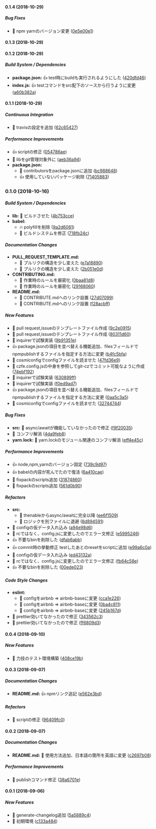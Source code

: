 #### 0.1.4 (2018-10-29)

##### Bug Fixes

*  :pill: npm yarnのバージョン変更 ([0e5e00e1](https://github.com/tyankatsu0105/cz-format-extension/commit/0e5e00e19bbd006acf04dd009894d845e7ce7ab6))

#### 0.1.3 (2018-10-29)

#### 0.1.2 (2018-10-29)

##### Build System / Dependencies

* **package.json:**  :+1: test時にbuildも実行されるようにした ([420dfd46](https://github.com/tyankatsu0105/cz-format-extension/commit/420dfd46f86e6b6ffb9c1121752c74ddf2f90c80))
* **index.js:**  :+1: testコマンドをsrc配下のソースから行うように変更 ([a60b382a](https://github.com/tyankatsu0105/cz-format-extension/commit/a60b382a904c9720d30d913cc98da5e5806cb2dd))

#### 0.1.1 (2018-10-29)

##### Continuous Integration

*  :tada: travisの設定を追加 ([62c65427](https://github.com/tyankatsu0105/cz-format-extension/commit/62c65427c1a365a61c6c2d50c064c5c9f3404ea2))

##### Performance Improvements

*  :+1: scriptの修正 ([054786ae](https://github.com/tyankatsu0105/cz-format-extension/commit/054786ae835870827c0c9f31ebfe048dd0b10850))
*  :pill: libをgit管理対象外に ([aeb36a94](https://github.com/tyankatsu0105/cz-format-extension/commit/aeb36a943097de3ca57baaddbcd265abf1f03320))
* **package.json:**
  *  :tada: contributorsをpackage.jsonに追加 ([bc988648](https://github.com/tyankatsu0105/cz-format-extension/commit/bc988648fe560952b46a4d10a63fee8a276e06ed))
  *  :+1: 使用していないパッケージ削除 ([71405883](https://github.com/tyankatsu0105/cz-format-extension/commit/71405883e021bd0554a4f3d78cf46a0390c8a80e))

### 0.1.0 (2018-10-16)

##### Build System / Dependencies

* **lib:**  :pill: ビルドさせた ([4b753cce](https://github.com/tyankatsu0105/cz-format-extension/commit/4b753cce02c6a0000f93c518cb1df4ebd03d4d0f))
* **babel:**
  *  :fire: polyfillを削除 ([9a2d6061](https://github.com/tyankatsu0105/cz-format-extension/commit/9a2d60615c2668531f396985e5882ed68350b388))
  *  :pill: ビルドシステムを修正 ([718fb24c](https://github.com/tyankatsu0105/cz-format-extension/commit/718fb24ca2f6bd19f8b14486887f354665219651))

##### Documentation Changes

* **PULL_REQUEST_TEMPLATE.md:**
  *  :memo: プルリクの構造を少し変えた ([e7a18890](https://github.com/tyankatsu0105/cz-format-extension/commit/e7a1889002e13d3a48b2b19a30fb625a9ba9b94c))
  *  :memo: プルリクの構造を少し変えた ([2b051e0d](https://github.com/tyankatsu0105/cz-format-extension/commit/2b051e0d62d90696ae051bc59e5abc04d51ff1b3))
* **CONTRIBUTING.md:**
  *  :tada: 作業時のルールを厳密化 ([0baa81d8](https://github.com/tyankatsu0105/cz-format-extension/commit/0baa81d88cf06c4e4f7a8f521d1ef87bb9b8fa10))
  *  :tada: 作業時のルールを厳密化 ([29168060](https://github.com/tyankatsu0105/cz-format-extension/commit/291680602674044a76af2f1b4438775276503678))
* **README.md:**
  *  :memo: CONTRIBUTE.mdへのリンク設置 ([27d07099](https://github.com/tyankatsu0105/cz-format-extension/commit/27d070997b8731f5ac6d654635883e9074f961ad))
  *  :memo: CONTRIBUTE.mdへのリンク設置 ([f28acbff](https://github.com/tyankatsu0105/cz-format-extension/commit/f28acbff7400fa0d9fb417511763216668fd8fe9))

##### New Features

*  :tada: pull request,issueのテンプレートファイル作成 ([9c2e0915](https://github.com/tyankatsu0105/cz-format-extension/commit/9c2e0915a0982f53a7aaab00b001d9e98822573c))
*  :tada: pull request,issueのテンプレートファイル作成 ([80311d60](https://github.com/tyankatsu0105/cz-format-extension/commit/80311d60376771dea4c99ae3911c6d6cdf1cfdd7))
*  :tada: inquirerで試験実装 ([9b91351e](https://github.com/tyankatsu0105/cz-format-extension/commit/9b91351e14e3912c455a7072cb20475abe3eeb4f))
*  :+1: package.jsonの項目を並べ替える機能追加、filesフィールドでnpmpublishするファイルを指定する方法に変更 ([b4fc5bfa](https://github.com/tyankatsu0105/cz-format-extension/commit/b4fc5bfabf9d991ac06c26c991fef5ef73347285))
*  :tada: cosmiconfigでconfigファイルを読ませた ([47fd36e9](https://github.com/tyankatsu0105/cz-format-extension/commit/47fd36e93eea6fb717f5caf5d489342a84ca4c17))
*  :tada: czfe.config.jsの中身を参照してgit-czでコミット可能なように作成 ([74ebf192](https://github.com/tyankatsu0105/cz-format-extension/commit/74ebf19280a4dc02535374911b823b9991839fef))
*  :tada: inquirerで試験実装 ([630899ff](https://github.com/tyankatsu0105/cz-format-extension/commit/630899fff16a893d5d059e7f1c09c729a50a9dc6))
*  :tada: inquirerで試験実装 ([f0ed9ad7](https://github.com/tyankatsu0105/cz-format-extension/commit/f0ed9ad707e1fd174dafa3716b79dc7274f81171))
*  :+1: package.jsonの項目を並べ替える機能追加、filesフィールドでnpmpublishするファイルを指定する方法に変更 ([0aa5c3a5](https://github.com/tyankatsu0105/cz-format-extension/commit/0aa5c3a56996953b13b49ff44e9e42fc523cfb61))
*  :tada: cosmiconfigでconfigファイルを読ませた ([32744744](https://github.com/tyankatsu0105/cz-format-extension/commit/3274474430f96ad4e3566665fce5eadb41e00f1e))

##### Bug Fixes

* **src:**  :bug: async/awaitが機能していなかったので修正 ([f9f20035](https://github.com/tyankatsu0105/cz-format-extension/commit/f9f200357a5cddf7a0b48367acf9b240d2671899))
*  :pill: コンフリ解消 ([4da9feb8](https://github.com/tyankatsu0105/cz-format-extension/commit/4da9feb881e52349807d1cceeb259e2d0044c6ed))
* **yarn.lock:**  :bug: yarn.lockのモジュール関連のコンフリ解消 ([eff4e45c](https://github.com/tyankatsu0105/cz-format-extension/commit/eff4e45c7872520c52220a35e7eefc8330043eff))

##### Performance Improvements

*  :+1: node,npm,yarnのバージョン固定 ([739c9d97](https://github.com/tyankatsu0105/cz-format-extension/commit/739c9d97d1777f6ceef7e39e74ff60d8e00774c5))
*  :+1: babelの内容が死んでたので復活 ([6a410cae](https://github.com/tyankatsu0105/cz-format-extension/commit/6a410caec811dbd354e2199a3064998c8bd76deb))
*  :tada: fixpackのscripts追加 ([31874860](https://github.com/tyankatsu0105/cz-format-extension/commit/318748604f86a7afe6157d8595524fa4c1148fa8))
*  :tada: fixpackのscripts追加 ([561d0b90](https://github.com/tyankatsu0105/cz-format-extension/commit/561d0b900162426bae205fdfdc5876e54b7ab19b))

##### Refactors

* **src:**
  *  :pill: thenableからasync/awaitに完全以降 ([ee6f1509](https://github.com/tyankatsu0105/cz-format-extension/commit/ee6f1509f77e73194eed0481d032a83d5108fc2b))
  *  :pill: ロジックを別ファイルに退避 ([8d894591](https://github.com/tyankatsu0105/cz-format-extension/commit/8d894591ad05433410d2fed730b62b240f6c0d66))
*  :tada: configの仮データ入れ込み ([a94e98d6](https://github.com/tyankatsu0105/cz-format-extension/commit/a94e98d6b6d37808156f71c9ecf62684185bc767))
*  :pill: rcではなく、config.jsに変更したのでエラー文修正 ([e5995246](https://github.com/tyankatsu0105/cz-format-extension/commit/e5995246085cc50dc37f2e4b5644b8b14b9a2f1a))
*  :+1: 不要なbinを削除した ([dfab6abb](https://github.com/tyankatsu0105/cz-format-extension/commit/dfab6abb6f094756f9a4fdd48e3dd921cc1189e6))
*  :+1: commit時の挙動修正 testしたあとのresetをscriptに追加 ([e99a6c0a](https://github.com/tyankatsu0105/cz-format-extension/commit/e99a6c0a84bcfbcd275f8e1fb4ca3bfd1691576b))
*  :tada: configの仮データ入れ込み ([ed43132a](https://github.com/tyankatsu0105/cz-format-extension/commit/ed43132a6ba37c43fe8f8ea4383a78317d68fae8))
*  :pill: rcではなく、config.jsに変更したのでエラー文修正 ([fb64c58e](https://github.com/tyankatsu0105/cz-format-extension/commit/fb64c58eed06934d93b35f6080f84a530b7c2761))
*  :+1: 不要なbinを削除した ([00ede023](https://github.com/tyankatsu0105/cz-format-extension/commit/00ede02358fb67f77f17f72f3415d896ffce505e))

##### Code Style Changes

* **eslint:**
  *  :syringe: configをairbnb => airbnb-baseに変更 ([cca1e226](https://github.com/tyankatsu0105/cz-format-extension/commit/cca1e226f264aed1d02dc3fbdf34f27e4f32826d))
  *  :syringe: configをairbnb => airbnb-baseに変更 ([0ba4c811](https://github.com/tyankatsu0105/cz-format-extension/commit/0ba4c8112fb3d0b45a0ef6ead8a0212cb8deabdb))
  *  :syringe: configをairbnb => airbnb-baseに変更 ([245b167d](https://github.com/tyankatsu0105/cz-format-extension/commit/245b167dc2c504038339205f4d07e506162aafd0))
*  :pill: prettier効いてなかったので修正 ([343562c3](https://github.com/tyankatsu0105/cz-format-extension/commit/343562c3c281d32021ece81eea153870ea62d346))
*  :pill: prettier効いてなかったので修正 ([ff6809d3](https://github.com/tyankatsu0105/cz-format-extension/commit/ff6809d3ca933a8dac17c225be74c13794a2b38e))

#### 0.0.4 (2018-09-10)

##### New Features

*  :bug: 力技のテスト環境構築 ([408ce19b](https://github.com/tyankatsu0105/cz-format-extension/commit/408ce19b5797dacae2260e1e2df28e4823bb66da))

#### 0.0.3 (2018-09-07)

##### Documentation Changes

* **README.md:**  :+1: npmリンク追記 ([e562e3bd](https://github.com/tyankatsu0105/cz-format-extension/commit/e562e3bdb03b642b0b95b93b8d3a2294090ab8e3))

##### Refactors

*  :pill: scriptの修正 ([96409fc0](https://github.com/tyankatsu0105/cz-format-extension/commit/96409fc0dacc8ad005b0882bd00413f7ead574ba))

#### 0.0.2 (2018-09-07)

##### Documentation Changes

* **README.md:**  :memo: 使用方法追加、日本語の箇所を英語に変更 ([c2697b08](https://github.com/tyankatsu0105/cz-format-extension/commit/c2697b0855aaeabecc99bdd30e078e262672e195))

##### Performance Improvements

*  :pill: publishコマンド修正 ([38a6701e](https://github.com/tyankatsu0105/cz-format-extension/commit/38a6701ef0b23ca0d00ca4189f5467d54caaa384))

#### 0.0.1 (2018-09-06)

##### New Features

*  :tada: generate-changelog追加 ([5a5889c4](https://github.com/tyankatsu0105/cz-format-extension/commit/5a5889c42382b1b427d644306c19f53c115aa4fa))
*  :tada: 初期環境 ([c133a484](https://github.com/tyankatsu0105/cz-format-extension/commit/c133a4846b705ea434b1b1f7932389c19c39a60b))

